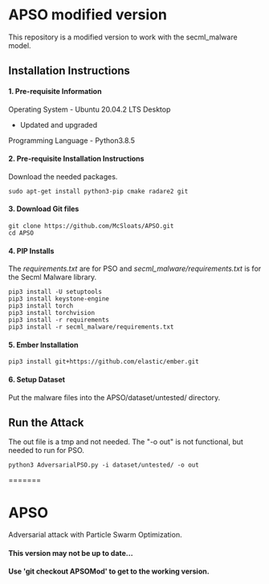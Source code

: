 # APSO modified version
This repository is a modified version to work with the secml_malware model.

## Installation Instructions
#### 1. Pre-requisite Information
Operating System - Ubuntu 20.04.2 LTS Desktop
- Updated and upgraded

Programming Language - Python3.8.5

#### 2. Pre-requisite Installation Instructions
Download the needed packages.
```
sudo apt-get install python3-pip cmake radare2 git
```

#### 3. Download Git files
```
git clone https://github.com/McSloats/APSO.git
cd APSO
```

#### 4. PIP Installs
The *requirements.txt* are for PSO and *secml_malware/requirements.txt* is for the Secml Malware library.
```
pip3 install -U setuptools
pip3 install keystone-engine
pip3 install torch
pip3 install torchvision
pip3 install -r requirements
pip3 install -r secml_malware/requirements.txt
```

#### 5. Ember Installation
```
pip3 install git+https://github.com/elastic/ember.git
```

#### 6. Setup Dataset
Put the malware files into the APSO/dataset/untested/ directory.

## Run the Attack
The out file is a tmp and not needed. The "-o out" is not functional, but needed to run for PSO.
```
python3 AdversarialPSO.py -i dataset/untested/ -o out
```
=======
# APSO
Adversarial attack with Particle Swarm Optimization.

#### This version may not be up to date...

#### Use 'git checkout APSOMod' to get to the working version.
